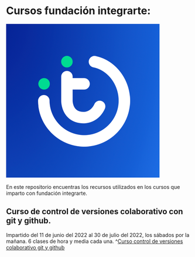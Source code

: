 # Cursos fundación integrarte:
![Logo de fundación Integrarte](media/logo.png)

En este repositorio encuentras los recursos utilizados en los cursos que imparto con fundación integrarte.

## Curso de control de versiones colaborativo con git y github.
Impartido del 11 de junio del 2022 al 30 de julio del 2022,
los sábados por la mañana.
6 clases de hora y media cada una.
^[Curso control de versiones colaborativo git y github](git2022)
